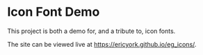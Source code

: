  # Icon Font Demo

This project is both a demo for, and a tribute to, icon fonts.

The site can be viewed live at <https://ericyork.github.io/eg_icons/>.
